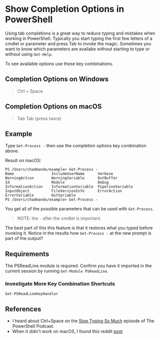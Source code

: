 # Show Completion Options in PowerShell

Using tab completions is a great way to reduce typing and mistakes when working in PowerShell.
Typically you start typing the first few letters of a cmdlet or parameter and press Tab to invoke the magic.
Sometimes you want to know which parameters are availabe without starting to type or without using `Get-Help`.

To see available options use these key combinations.

## Completion Options on Windows

> Ctrl + Space

## Completion Options on macOS

> Tab Tab (press twice)

## Example

Type `Get-Process -` then use the completion options key combination above.

Result on macOS:

```text
PS /Users/chadmando/example> Get-Process -
Name                 IncludeUserName      Verbose              WarningAction        WarningVariable      OutBuffer            
Id                   Module               Debug                InformationAction    InformationVariable  PipelineVariable     
InputObject          FileVersionInfo      ErrorAction          ErrorVariable        OutVariable          
PS /Users/chadmando/example> Get-Process -
```

You get all of the possible parameters that can be used with `Get-Process`.

> NOTE: the `-` after the cmdlet is important.

The best part of this this feature is that it restores what you typed before invoking it.
Notice in the results how `Get-Process -` at the new prompt is part of the output?

## Requirements

The PSReadLine module is required.
Confirm you have it imported in the current session by running `Get-Module PSReadLine`.

### Investigate More Key Combination Shortcuts

`Get-PSReadLineKeyHandler`

## References

+ I heard about Ctrl+Space on the [Stop Typing So Much](https://www.podbean.com/ew/pb-xvf99-11e01aa) episode of The PowerShell Podcast.
+ When it didn't work on macOS, I found this reddit [post](https://www.reddit.com/r/PowerShell/comments/tlvhpn/ctrlspace_on_macos/)
